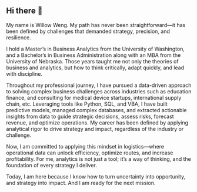 ## Hi there 👋

My name is Willow Weng. My path has never been straightforward—it has been defined by challenges that demanded strategy, precision, and resilience.

I hold a Master’s in Business Analytics from the University of Washington, and a Bachelor’s in Business Administration along with an MBA from the University of Nebraska. Those years taught me not only the theories of business and analytics, but how to think critically, adapt quickly, and lead with discipline.

Throughout my professional journey, I have pursued a data-driven approach to solving complex business challenges across industries such as education finance, and consulting for medical device startups, international supply chain, etc. Leveraging tools like Python, SQL, and VBA, I have built predictive models, managed complex databases, and extracted actionable insights from data to guide strategic decisions, assess risks, forecast revenue, and optimize operations. My career has been defined by applying analytical rigor to drive strategy and impact, regardless of the industry or challenge.

Now, I am committed to applying this mindset in logistics—where operational data can unlock efficiency, optimize routes, and increase profitability. For me, analytics is not just a tool; it’s a way of thinking, and the foundation of every strategy I deliver.

Today, I am here because I know how to turn uncertainty into opportunity, and strategy into impact. And I am ready for the next mission.
